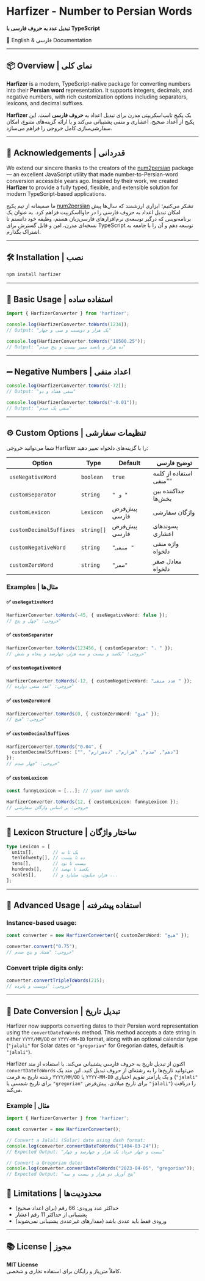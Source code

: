 

# Harfizer - Number to Persian Words  
**تبدیل عدد به حروف فارسی با TypeScript**

📘 English & فارسی Documentation

---

## 📦 Overview | نمای کلی

**Harfizer** is a modern, TypeScript-native package for converting numbers into their **Persian word** representation. It supports integers, decimals, and negative numbers, with rich customization options including separators, lexicons, and decimal suffixes.

**Harfizer** یک پکیج تایپ‌اسکریپتی مدرن برای تبدیل اعداد به **حروف فارسی** است. این پکیج از اعداد صحیح، اعشاری و منفی پشتیبانی می‌کند و با ارائه گزینه‌های متنوع، امکان سفارشی‌سازی کامل خروجی را فراهم می‌سازد.

---

## 🙏 Acknowledgements | قدردانی

We extend our sincere thanks to the creators of the [num2persian](https://www.npmjs.com/package/num2persian) package — an excellent JavaScript utility that made number-to-Persian-word conversion accessible years ago. Inspired by their work, we created **Harfizer** to provide a fully typed, flexible, and extensible solution for modern TypeScript-based applications.

ما صمیمانه از تیم پکیج [num2persian](https://www.npmjs.com/package/num2persian) تشکر می‌کنیم؛ ابزاری ارزشمند که سال‌ها پیش امکان تبدیل اعداد به حروف فارسی را در جاوااسکریپت فراهم کرد. به عنوان یک برنامه‌نویس که درگیر توسعه‌ی نرم‌افزارهای فارسی‌زبان هستم، وظیفه خود دانستم تا نسخه‌ای مدرن، امن و قابل گسترش برای TypeScript توسعه دهم و آن را با جامعه به اشتراک بگذارم.

---

## 🛠 Installation | نصب

```bash
npm install harfizer
```

---

## 🚀 Basic Usage | استفاده ساده

```ts
import { HarfizerConverter } from 'harfizer';

console.log(HarfizerConverter.toWords(1234));
// Output: "یک هزار و دویست و سی و چهار"
```

```ts
console.log(HarfizerConverter.toWords("10500.25"));
// Output: "ده هزار و پانصد ممیز بیست و پنج صدم"
```

---

## ➖ Negative Numbers | اعداد منفی

```ts
console.log(HarfizerConverter.toWords(-72));
// Output: "منفی هفتاد و دو"
```

```ts
console.log(HarfizerConverter.toWords("-0.01"));
// Output: "منفی یک صدم"
```

---

## ⚙️ Custom Options | تنظیمات سفارشی

شما می‌توانید خروجی Harfizer را با گزینه‌های دلخواه تغییر دهید:

| Option | Type | Default | توضیح فارسی |
|--------|------|---------|-------------|
| `useNegativeWord` | `boolean` | `true` | استفاده از کلمه "منفی" |
| `customSeparator` | `string` | `" و "` | جداکننده بین بخش‌ها |
| `customLexicon` | `Lexicon` | پیش‌فرض فارسی | واژگان سفارشی |
| `customDecimalSuffixes` | `string[]` | پیش‌فرض فارسی | پسوندهای اعشاری |
| `customNegativeWord` | `string` | `"منفی "` | واژه منفی دلخواه |
| `customZeroWord` | `string` | `"صفر"` | معادل صفر دلخواه |

### Examples | مثال‌ها

#### ✅ `useNegativeWord`

```ts
HarfizerConverter.toWords(-45, { useNegativeWord: false });
// خروجی: "چهل و پنج"
```

#### ✅ `customSeparator`

```ts
HarfizerConverter.toWords(123456, { customSeparator: "، " });
// خروجی: "یکصد و بیست و سه هزار، چهارصد و پنجاه و شش"
```

#### ✅ `customNegativeWord`

```ts
HarfizerConverter.toWords(-12, { customNegativeWord: "عدد منفی " });
// خروجی: "عدد منفی دوازده"
```

#### ✅ `customZeroWord`

```ts
HarfizerConverter.toWords(0, { customZeroWord: "هیچ" });
// خروجی: "هیچ"
```

#### ✅ `customDecimalSuffixes`

```ts
HarfizerConverter.toWords("0.04", {
  customDecimalSuffixes: ["", "دهم", "صدم", "هزارم", "ده‌هزارم"]
});
// خروجی: "چهار صدم"
```

#### ✅ `customLexicon`

```ts
const funnyLexicon = [...]; // your own words

HarfizerConverter.toWords(12, { customLexicon: funnyLexicon });
// خروجی: بر اساس واژگان سفارشی
```

---

## 🧱 Lexicon Structure | ساختار واژگان

```ts
type Lexicon = [
  units[],       // یک تا نه
  tenToTwenty[], // ده تا بیست
  tens[],        // بیست تا نود
  hundreds[],    // یکصد تا نهصد
  scales[],      // هزار، میلیون، میلیارد و ...
];
```

---

## 💼 Advanced Usage | استفاده پیشرفته

### Instance-based usage:

```ts
const converter = new HarfizerConverter({ customZeroWord: "هیچ" });

converter.convert("0.75");
// خروجی: "هفتاد و پنج صدم"
```

### Convert triple digits only:

```ts
converter.convertTripleToWords(215);
// خروجی: "دویست و پانزده"
```

---
## 📆 Date Conversion | تبدیل تاریخ

Harfizer now supports converting dates to their Persian word representation using the `convertDateToWords` method. This method accepts a date string in either `YYYY/MM/DD` or `YYYY-MM-DD` format, along with an optional calendar type (`"jalali"` for Solar dates or `"gregorian"` for Gregorian dates, default is `"jalali"`).

Harfizer اکنون از تبدیل تاریخ به حروف فارسی پشتیبانی می‌کند. با استفاده از متد `convertDateToWords` می‌توانید تاریخ‌ها را به رشته‌ای از حروف تبدیل کنید. این متد یک رشته تاریخ به فرمت `YYYY/MM/DD` یا `YYYY-MM-DD` و یک پارامتر تقویم اختیاری (`"jalali"` برای تاریخ شمسی یا `"gregorian"` برای تاریخ میلادی، پیش‌فرض `"jalali"`) را دریافت می‌کند.

### Example | مثال

```ts
import { HarfizerConverter } from 'harfizer';

const converter = new HarfizerConverter();

// Convert a Jalali (Solar) date using dash format:
console.log(converter.convertDateToWords("1404-03-24"));
// Expected Output: "بیست و چهار خرداد یک هزار و چهارصد و چهار"

// Convert a Gregorian date:
console.log(converter.convertDateToWords("2023-04-05", "gregorian"));
// Expected Output: "پنج آوریل دو هزار و بیست و سه"
```


## 📏 Limitations | محدودیت‌ها

- حداکثر عدد ورودی: 66 رقم (برای اعداد صحیح)
- پشتیبانی از حداکثر 11 رقم اعشار
- ورودی فقط باید عددی باشد (مقدارهای غیرعددی پشتیبانی نمی‌شوند)

---

## 📚 License | مجوز

**MIT License**  
کاملاً متن‌باز و رایگان برای استفاده تجاری و شخصی.

